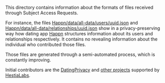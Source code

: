 This directory contains information about the formats of files received through Subject Access Requests.

For instance, the files [Happn/data/all-data/users/uuid.json](https://github.com/hestiaAI/data-catalog/blob/main/SAR/Happn/data/all-data/users/uuid.json) and [Happn/data/all-data/relationships/uuid.json](https://github.com/hestiaAI/data-catalog/blob/main/SAR/Happn/data/all-data/relationships/uuid.json) show in a privacy-preserving way how dating app [Happn](https://www.happn.com/en/) structures information about its users and relationships respectively. It contains no revealing information about the individual who contributed those files. 

Those files are generated through a semi-automated process, which is constantly improving. 

Initial contributors are the [DatingPrivacy](https://dating-privacy.hestialabs.org/en/) and [other projects](https://hestialabs.org/en/projects/) supported by [HestiaLabs](https://hestialabs.org). 

